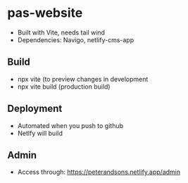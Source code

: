 # pas-website
- Built with Vite, needs tail wind
- Dependencies: Navigo, netlify-cms-app

## Build 
- npx vite (to preview changes in development
- npx vite build (production build)

## Deployment
- Automated when you push to github
- Netlfy will build

## Admin
- Access through: https://peterandsons.netlify.app/admin
